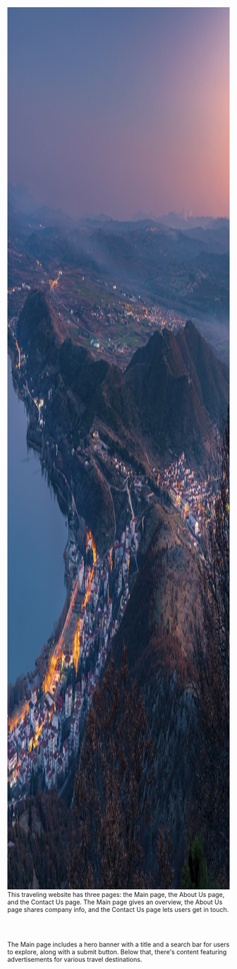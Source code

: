<img src="./src/img/main-page-her-banner.jpg" style="height: 50vh; width: 100%; background-size: cover;">
This traveling website has three pages: the Main page, the About Us page, and the Contact Us page. The Main page gives an overview, the About Us page shares company info, and the Contact Us page lets users get in touch.

<br><br>

The Main page includes a hero banner with a title and a search bar for users to explore, along with a submit button. Below that, there's content featuring advertisements for various travel destinations.
